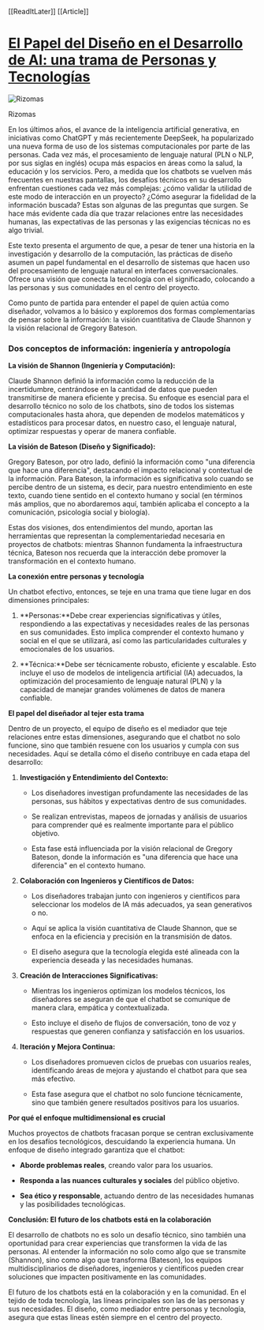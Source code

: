 [[ReadItLater]] [[Article]]

# [El Papel del Diseño en el Desarrollo de AI: una trama de Personas y Tecnologías](https://www.mabuse.art.br/post/el-papel-del-dise%C3%B1o-en-el-desarrollo-de-chatbots-una-trama-de-personas-y-tecnolog%C3%ADas)

![Rizomas](ReadItLater%20Inbox/assets/El%20Papel%20del%20Diseño%20en%20el%20Desarrollo%20de%20AI%20una%20trama%20de%20Personas%20y%20Tecnologías/Rizomas.png)

Rizomas

En los últimos años, el avance de la inteligencia artificial generativa, en iniciativas como ChatGPT y más recientemente DeepSeek, ha popularizado una nueva forma de uso de los sistemas computacionales por parte de las personas. Cada vez más, el procesamiento de lenguaje natural (PLN o NLP, por sus siglas en inglés) ocupa más espacios en áreas como la salud, la educación y los servicios. Pero, a medida que los chatbots se vuelven más frecuentes en nuestras pantallas, los desafíos técnicos en su desarrollo enfrentan cuestiones cada vez más complejas: ¿cómo validar la utilidad de este modo de interacción en un proyecto? ¿Cómo asegurar la fidelidad de la información buscada? Estas son algunas de las preguntas que surgen. Se hace más evidente cada día que trazar relaciones entre las necesidades humanas, las expectativas de las personas y las exigencias técnicas no es algo trivial.  

Este texto presenta el argumento de que, a pesar de tener una historia en la investigación y desarrollo de la computación, las prácticas de diseño asumen un papel fundamental en el desarrollo de sistemas que hacen uso del procesamiento de lenguaje natural en interfaces conversacionales. Ofrece una visión que conecta la tecnología con el significado, colocando a las personas y sus comunidades en el centro del proyecto.

Como punto de partida para entender el papel de quien actúa como diseñador, volvamos a lo básico y exploremos dos formas complementarias de pensar sobre la información: la visión cuantitativa de Claude Shannon y la visión relacional de Gregory Bateson.

### **Dos conceptos de información: ingeniería y antropología**

**La visión de Shannon (Ingeniería y Computación):**

Claude Shannon definió la información como la reducción de la incertidumbre, centrándose en la cantidad de datos que pueden transmitirse de manera eficiente y precisa. Su enfoque es esencial para el desarrollo técnico no solo de los chatbots, sino de todos los sistemas computacionales hasta ahora, que dependen de modelos matemáticos y estadísticos para procesar datos, en nuestro caso, el lenguaje natural, optimizar respuestas y operar de manera confiable.  

**La visión de Bateson (Diseño y Significado):**

Gregory Bateson, por otro lado, definió la información como "una diferencia que hace una diferencia", destacando el impacto relacional y contextual de la información. Para Bateson, la información es significativa solo cuando se percibe dentro de un sistema, es decir, para nuestro entendimiento en este texto, cuando tiene sentido en el contexto humano y social (en términos más amplios, que no abordaremos aquí, también aplicaba el concepto a la comunicación, psicología social y biología).

Estas dos visiones, dos entendimientos del mundo, aportan las herramientas que representan la complementariedad necesaria en proyectos de chatbots: mientras Shannon fundamenta la infraestructura técnica, Bateson nos recuerda que la interacción debe promover la transformación en el contexto humano.

**La conexión entre personas y tecnología**

Un chatbot efectivo, entonces, se teje en una trama que tiene lugar en dos dimensiones principales:  

1.  **Personas:**Debe crear experiencias significativas y útiles, respondiendo a las expectativas y necesidades reales de las personas en sus comunidades. Esto implica comprender el contexto humano y social en el que se utilizará, así como las particularidades culturales y emocionales de los usuarios.
    
2.  **Técnica:**Debe ser técnicamente robusto, eficiente y escalable. Esto incluye el uso de modelos de inteligencia artificial (IA) adecuados, la optimización del procesamiento de lenguaje natural (PLN) y la capacidad de manejar grandes volúmenes de datos de manera confiable.
    

**El papel del diseñador al tejer esta trama**

Dentro de un proyecto, el equipo de diseño es el mediador que teje relaciones entre estas dimensiones, asegurando que el chatbot no solo funcione, sino que también resuene con los usuarios y cumpla con sus necesidades. Aquí se detalla cómo el diseño contribuye en cada etapa del desarrollo:  

1.  **Investigación y Entendimiento del Contexto:**
    
    -   Los diseñadores investigan profundamente las necesidades de las personas, sus hábitos y expectativas dentro de sus comunidades.
        
    -   Se realizan entrevistas, mapeos de jornadas y análisis de usuarios para comprender qué es realmente importante para el público objetivo.
        
    -   Esta fase está influenciada por la visión relacional de Gregory Bateson, donde la información es "una diferencia que hace una diferencia" en el contexto humano.
        
2.  **Colaboración con Ingenieros y Científicos de Datos:**
    
    -   Los diseñadores trabajan junto con ingenieros y científicos para seleccionar los modelos de IA más adecuados, ya sean generativos o no.
        
    -   Aquí se aplica la visión cuantitativa de Claude Shannon, que se enfoca en la eficiencia y precisión en la transmisión de datos.
        
    -   El diseño asegura que la tecnología elegida esté alineada con la experiencia deseada y las necesidades humanas.
        
3.  **Creación de Interacciones Significativas:**
    
    -   Mientras los ingenieros optimizan los modelos técnicos, los diseñadores se aseguran de que el chatbot se comunique de manera clara, empática y contextualizada.
        
    -   Esto incluye el diseño de flujos de conversación, tono de voz y respuestas que generen confianza y satisfacción en los usuarios.
        
4.  **Iteración y Mejora Continua:**
    
    -   Los diseñadores promueven ciclos de pruebas con usuarios reales, identificando áreas de mejora y ajustando el chatbot para que sea más efectivo.
        
    -   Esta fase asegura que el chatbot no solo funcione técnicamente, sino que también genere resultados positivos para los usuarios.
        

**Por qué el enfoque multidimensional es crucial**

Muchos proyectos de chatbots fracasan porque se centran exclusivamente en los desafíos tecnológicos, descuidando la experiencia humana. Un enfoque de diseño integrado garantiza que el chatbot:

-   **Aborde problemas reales**, creando valor para los usuarios.
    
-   **Responda a las nuances culturales y sociales** del público objetivo.
    
-   **Sea ético y responsable**, actuando dentro de las necesidades humanas y las posibilidades tecnológicas.
    

**Conclusión: El futuro de los chatbots está en la colaboración**

El desarrollo de chatbots no es solo un desafío técnico, sino también una oportunidad para crear experiencias que transformen la vida de las personas. Al entender la información no solo como algo que se transmite (Shannon), sino como algo que transforma (Bateson), los equipos multidisciplinarios de diseñadores, ingenieros y científicos pueden crear soluciones que impacten positivamente en las comunidades.  

El futuro de los chatbots está en la colaboración y en la comunidad. En el tejido de toda tecnología, las líneas principales son las de las personas y sus necesidades. El diseño, como mediador entre personas y tecnología, asegura que estas líneas estén siempre en el centro del proyecto.